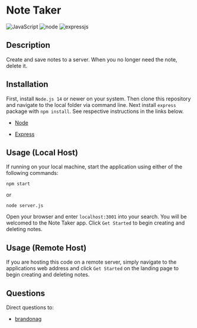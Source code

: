 # Note Taker

![JavaScript](https://img.shields.io/badge/JavaScript-ES6-green)
![node](https://img.shields.io/badge/node-14-green)
![expressjs](https://img.shields.io/badge/express-4-blue)

## Description

Create and save notes to a server. When you no longer need the note, delete it.

## Installation

First, install `Node.js 14` or newer on your system. Then clone this repository and navigate to the local folder via command line. Next install `express` package with `npm install`. See respective instructions in the links below.

* [Node](https://nodejs.org/en/)

* [Express](https://docs.npmjs.com/cli/v7/commands/npm-install)

## Usage (Local Host)

If running on your local machine, start the application using either of the following commands:

```
npm start
```

or

```
node server.js
```

Open your browser and enter `localhost:3001` into your search. You will be welcomed to the Note Taker app. Click `Get Started` to begin creating and deleting notes.

## Usage (Remote Host)

If you are hosting this code on a remote server, simply navigate to the applications web address and click `Get Started` on the landing page to begin creating and deleting notes.

## Questions

Direct questions to:

* [brandonag](https://github.com/brandonag)